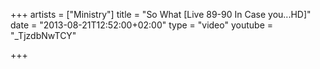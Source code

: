 +++
artists = ["Ministry"]
title = "So What [Live 89-90 In Case you...HD]"
date = "2013-08-21T12:52:00+02:00"
type = "video"
youtube = "_TjzdbNwTCY"

+++
